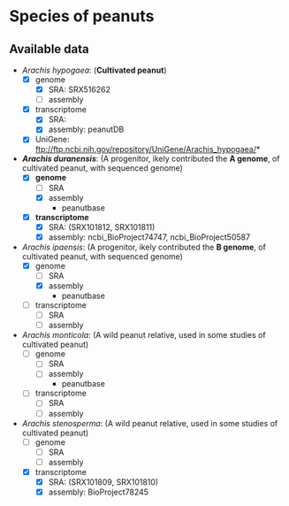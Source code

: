 Species of peanuts
======

## Available data
- _Arachis hypogaea_: (**Cultivated peanut**)
	- [x] genome
		- [x] SRA: SRX516262
		- [ ] assembly
	- [x] transcriptome
		- [x] SRA: 
		- [x] assembly: peanutDB 
	- [x] UniGene: ftp://ftp.ncbi.nih.gov/repository/UniGene/Arachis_hypogaea/*
- _**Arachis duranensis**_: (A progenitor, ikely contributed the **A genome**, of cultivated peanut, with sequenced genome)
	- [x] **genome**
		- [ ] SRA
		- [x] assembly
			- peanutbase
	- [x] **transcriptome**
		- [x] SRA: (SRX101812, SRX101811)
		- [x] assembly: ncbi_BioProject74747, ncbi_BioProject50587
- _Arachis ipaensis_: (A progenitor, ikely contributed the **B genome**, of cultivated peanut, with sequenced genome)
	- [x] genome
		- [ ] SRA
		- [x] assembly
			- peanutbase
	- [ ] transcriptome
		- [ ] SRA
		- [ ] assembly
- _Arachis monticola_: (A wild peanut relative, used in some studies of cultivated peanut)
	- [ ] genome
		- [ ] SRA
		- [ ] assembly
			- peanutbase
	- [ ] transcriptome
		- [ ] SRA
		- [ ] assembly
- _Arachis stenosperma_: (A wild peanut relative, used in some studies of cultivated peanut)
	- [ ] genome
		- [ ] SRA
		- [ ] assembly
	- [x] transcriptome
		- [x] SRA: (SRX101809, SRX101810)
		- [x] assembly: BioProject78245
